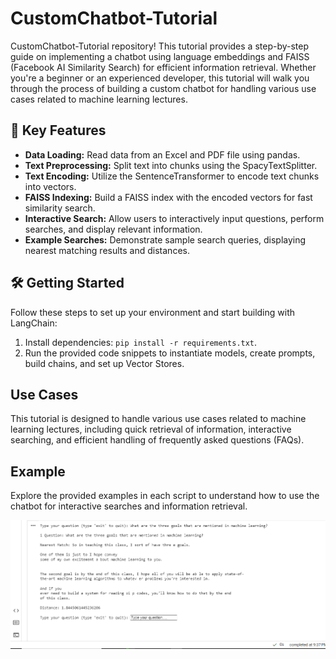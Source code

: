# CustomChatbot-Tutorial

CustomChatbot-Tutorial repository! This tutorial provides a step-by-step guide on implementing a chatbot using language embeddings and FAISS (Facebook AI Similarity Search) for efficient information retrieval. Whether you're a beginner or an experienced developer, this tutorial will walk you through the process of building a custom chatbot for handling various use cases related to machine learning lectures.

## 🚀 Key Features

- **Data Loading:** Read data from an Excel and PDF file using pandas.
- **Text Preprocessing:** Split text into chunks using the SpacyTextSplitter.
- **Text Encoding:** Utilize the SentenceTransformer to encode text chunks into vectors.
- **FAISS Indexing:** Build a FAISS index with the encoded vectors for fast similarity search.
- **Interactive Search:** Allow users to interactively input questions, perform searches, and display relevant information.
- **Example Searches:** Demonstrate sample search queries, displaying nearest matching results and distances.


## 🛠️ Getting Started

Follow these steps to set up your environment and start building with LangChain:

1. Install dependencies: `pip install -r requirements.txt`.
2. Run the provided code snippets to instantiate models, create prompts, build chains, and set up Vector Stores.

## Use Cases

This tutorial is designed to handle various use cases related to machine learning lectures, including quick retrieval of information, interactive searching, and efficient handling of frequently asked questions (FAQs).

## Example

Explore the provided examples in each script to understand how to use the chatbot for interactive searches and information retrieval.

![alt text](https://github.com/ThaminduSulakshana/CustomChatbot-Tutorial/blob/6965d1e3d2c6e24a272507c9d8466cfbb005dbdb/Screenshot%20(134).png)


